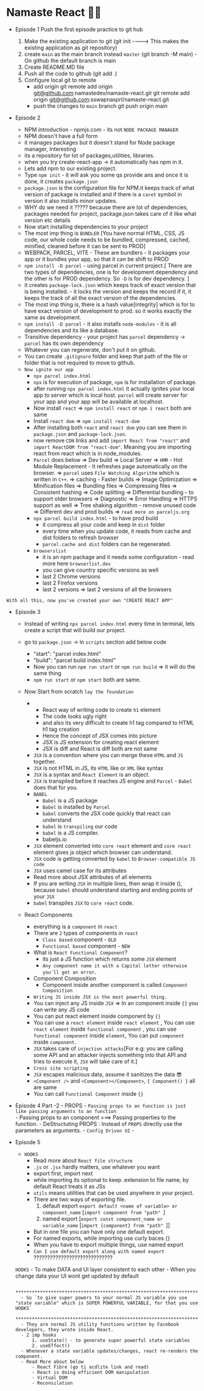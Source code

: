 # Namaste React 🕵️‍♀️

- Episode 1
    Push the first episode practice to git hub
    1. Make the existing application to git (git init  ----> This makes the existing application as git repository)
    2. create `main` as the main branch instead `master` (git branch -M main) - On github the default branch is main
    3. Create README.MD file
    4. Push all the code to github (git add .)
    5. Configure local git to remote 
        - add origin
        git remote add origin git@github.com:namastedev/namaste-react.git
        git remote add origin git@github.com:sswapnasprl/namaste-react.git
        - push the changes to `main` branch
            git push origin main


- Episode 2
    - NPM introduction - npmjs.com - its not `NODE PACKAGE MANAGER`
    - NPM doesn't have a full form
    - it manages packages but it doesn't stand for Node package manager, Interesting
    - its a repository for lot of packages,utilities, libraries.
    - when you try create-react-app -> it automatically has npm in it.
    - Lets add npm to our existing project.
    - Type `npm init` - it will ask you some qs provide ans and once it is done, it creates `package.json`
    - `package.json` is the configuration file for NPM.it keeps track of what version of package is installed and if there is a `caret` symbol in version it also installs minor updates.
    - WHY do we need it ????? because there are lot of dependencies, packages needed for project, package.json takes care of it like what version etc details
    - Now start installing dependencies to your project 
    - The most imp thing is `BUNDLER` [You have normal HTML, CSS, JS code, our whole code needs to be bundled, compressed, cached, minified, cleaned before it can be sent to PROD]
    - WEBPACK, PARCEL, VITE - These are bundlers - It packages your app or it bundles your app, so that it can be shift to PROD
    - `npm install -D parcel` - using parcel in current project.[ There are two types of dependencies, one is for development dependency and the other is for PROD dependency. So `-D` is for dev dependency. ]
    - it creates `package-lock.json` which keeps track of exact version that is being installed. - it locks the version and keeps the record if it, it keeps the track of all the exact version of the dependencies.
    - The most imp thing is, there is a hash value[integrity] which is for to have exact version of development to prod. so it works exactly the same as development.
    - `npm install -D parcel` - it also installs `node-modules` - it is all dependencies and its like a database.
    - Transitive dependency - your project has `parcel` dependency ->  `parcel` has its own dependency
    - Whatever you can regenerate, don't put it on github.
    - You can create `.gitignore` folder and keep that path of the file or folder that is not required to move to github.
    - `Now ignite our app`
        - `npx parcel index.html`
        - `npx` is for execution of package, `npm` is for installation of package.
        - after running `npx parcel index.html` it actually ignites your local app to server which is local host. `parcel` will create server for your app and your app will be available at localhost.
        - Now install `react` => `npm install react` or `npm i react` both are same
        - Install `react dom` => `npm install react-dom` 
        - After installing both `react` and `react dom` you can see them in `package.json` and `package-lock.json`.
        - now remove `CDN` links and add `import React from "react"` and `import ReactDOM from "react-dom"`. Meaning you are importing react from react which is in node_modules.
        - `Parcel` does below
            => Dev build
            => Local Server
            => `HMR` - Hot Module Replacement - It refreshes page automatically on the browser.
            => `parcel` uses `File Watching Algorithm` which is written in `C++`.
            => caching - Faster builds
            => Image Optimization
            => Minification files
            => Bundling files
            => Compressing files
            => Consistent hashing
            => Code splitting 
            => Differential bundling - to support older browsers
            => Diagnostic
            => Error Handling
            => HTTPS support as well
            => Tree shaking algorithm - remove unused code
            => Different dev and prod builds
            => `read more on parceljs.org`
        - `npx parcel build index.html` - to have prod build 
            - it compress all your code and keep in `dist` folder
            - every time when you update code, it reads from cache and dist folders to refresh browser
            - `parcel.cache and dist` folders can be regenerated.
        - `browserslist`
            - it is an npm package and it needs some configuration - read more here `browserlist.dev`  
            -  you can give country specific versions as well
            - last 2 Chrome versions 
            - last 2 Firefox versions
            - last 2 versions => last 2 versions of all the browsers 

 `With all this, now you've created your own "CREATE REACT APP" `    

- Episode 3
    - Instead of writing `npx parcel index.html` every time in terminal, lets create a script that will build our project.
    - go to `package.json` -> in `scripts` section add below code
        - "start": "parcel index.html"
        - "build": "parcel build index.html"   
        - Now you can run `npm run start` or `npm run build` => it will do the same thing      
        - `npm run start` or `npm start` both are same.

    - Now Start from scratch `lay the foundation`
        -   * React way of writing code to create `h1` element
            * The code looks ugly right
            * and also its very difficult to create h1 tag compared to HTML h1 tag creation
            * Hence the concept of JSX comes into picture
            * JSX is JS extension for creating react element
            * JSX is diff and React is diff both are not same    
        - `JSX` is a convention where you can merge these `HTML` and `JS` together.
        - `JSX` is not HTML in JS, its `HTML` like or `XML` like syntax
        - `JSX` is a syntax and `React Element` is an object.
        - `JSX` is transpiled before it reaches JS engine and `Parcel` - `Babel` does that for you.
        - `BABEL`
            - `Babel` is a JS package
            - `Babel` is installed by `Parcel`
            - `babel` converts the JSX code quickly that react can understand
            - `babel` is `transpiling` our code
            - `babel` is a JS compiler.
            - babeljs.io
        - `JSX` element converted into `core react` element and `core react` element gives js object which browser can understand.
        -  `JSX` code is getting converted by `babel` to `Browser-compatible JS code`
        -  `JSX` uses camel case for its attributes
        -  Read more about JSX attributes of all elements
        - If you are writing `JSX` in multiple lines, then wrap it inside (), because `babel` should understand starting and ending points of your `JSX`
        -  `babel` transpiles `JSX` to `core react` code. 
    - React Components
        - everything is a `component` in `react`
        - There are `2` types of components in `react`
            - `Class based` component - `OLD`
            - `Functional based` component - `NEW`
        - What is `React Functional Component`?
            - its just a JS function which returns some `JSX` element
            - `Any component name it with a Capital letter otherwise you'll get an error`.
        - Component Composition
            - Component inside another component is called `Component Composition`
        - `Writing JS inside JSX is the most powerful thing.`    
        - You can inject any JS inside `JSX` => In an component inside `{}` you can write any JS code 
        - You can put react element inside component by `{}`   
        - You can use a `react element` inside `react element` , You can use `react element` inside `functional component` , you can use `functional component` inside `element`, You can put `component` inside `component`.
        - `JSX` takes care of `injection attacks`[For e.g: you are calling some API and an attacker injects something into that API and tries to execute it, `JSX` will take care of it.]
        - `Cross site scripting`
        - `JSX` escapes malicious data, assume it sanitizes the data 😎
        - `<Component />` and `<Component></Component>`, `{ Component() }` all are same
        - You can call `Functional Component` inside `{}` 
- Episode 4
    Part -2
        - PROPS
        - `Passing props to an function is just like passing arguments to an function`   
        - Passing props to an component ===> Passing properties to the function.
        - DeStructuting PROPS : Instead of `PROPS` directly use the parameters as arguments.
        - `Config Driven UI` - 
- Episode 5
    - `HOOKS`
        - Read more about `React file structure`
        - `.js` or `.jsx` hardly matters, use whatever you want
        - export first, import next
        - while importing its optional to keep .extension to file name, by default React treats it as JSs
        - `utils` means utilities that can be used anywhere in your project.
        -  There are two ways of exporting file.
            1. default export `export default <name of variable> or component_name` [`import component from "path" `]
            2. named export [`export const component_name or variable_name` [`import {component} from "path" `]]
        - But in one file you can have only one default export.  
        - For named exports, while importing use curly baces {}
        -  When you have to export multiple things, use named export
        - `Can I use default export along with named export` ?????????????????????????????

    `HOOKS`
        - To make DATA and UI layer consistent to each other
        - When you change data your UI wont get updated by default

        ******************************************************************************************************
        - So `to give super powers to your normal JS variable you use "state variable" which is SUPER POWERFUL VARIABLE, for that you use HOOKS`
        *******************************************************************************************************  
        - They are normal JS utility functions written by Facebook developers, they wrote inside React.
        - 2 imp hooks
            1. useState() - to generate super powerful state variables
            2. useEffect()   
        - Whenever a state variable updates/changes, react re-renders the component.
        - Read More about below
            - React Fibre (go ti acdlite link and read)
            - React is doing efficient DOM manipulation
            - Virtual DOM
            - Reconsilation





























        

 

